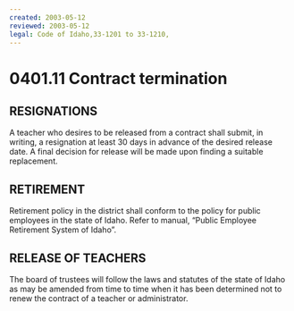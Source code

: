 ```yaml
---
created: 2003-05-12
reviewed: 2003-05-12
legal: Code of Idaho,33-1201 to 33-1210,
---
```


# 0401.11 Contract termination

## RESIGNATIONS

A teacher who desires to be released from a contract shall submit, in writing, a resignation at least 30 days in advance of the desired release date. A final decision for release will be made upon finding a suitable replacement.

## RETIREMENT

Retirement policy in the district shall conform to the policy for public employees in the state of Idaho. Refer to manual, “Public Employee Retirement System of Idaho”.

## RELEASE OF TEACHERS

The board of trustees will follow the laws and statutes of the state of Idaho as may be amended from time to time when it has been determined not to renew the contract of a teacher or administrator.

